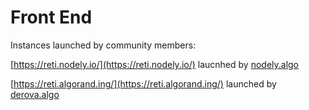 # Front End

Instances launched by community members:

[https://reti.nodely.io/](https://reti.nodely.io/) laucnhed by [nodely.algo](https://app.nf.domains/name/nodely.algo)

[https://reti.algorand.ing/](https://reti.algorand.ing/) launched by [derova.algo](https://app.nf.domains/name/derova.algo)
